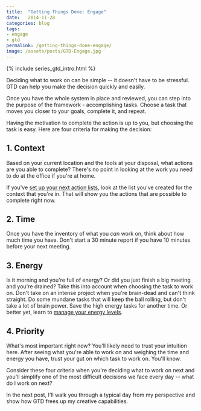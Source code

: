 ```yaml
---
title:  "Getting Things Done: Engage"
date:   2014-11-28
categories: blog
tags:
- engage
- gtd
permalink: /getting-things-done-engage/
image: /assets/posts/GTD-Engage.jpg
---
```


{% include series_gtd_intro.html %}

Deciding what to work on can be simple -- it doesn't have to be stressful. GTD can help you make the decision quickly and easily.

<!--more-->

Once you have the whole system in place and reviewed, you can step into the purpose of the framework - accomplishing tasks. Choose a task that moves you closer to your goals, complete it, and repeat.

Having the motivation to complete the action is up to you, but choosing the task is easy. Here are four criteria for making the decision:

## 1\. Context

Based on your current location and the tools at your disposal, what actions are you able to complete? There's no point in looking at the work you need to do at the office if you're at home.

If you've [set up your next action lists](http://joebuhlig.com/getting-things-done-clarify/), look at the list you've created for the context that you're in. That will show you the actions that are possible to complete right now.

## 2\. Time

Once you have the inventory of what you _can_ work on, think about how much time you have. Don't start a 30 minute report if you have 10 minutes before your next meeting.

## 3\. Energy

Is it morning and you're full of energy? Or did you just finish a big meeting and you're drained? Take this into account when choosing the task to work on. Don't take on an intense project when you're brain-dead and can't think straight. Do some mundane tasks that will keep the ball rolling, but don't take a lot of brain power. Save the high energy tasks for another time. Or better yet, learn to [manage your energy levels](http://joebuhlig.com/power-full-engagement-book-review/).

## 4\. Priority

What's most important right now? You'll likely need to trust your intuition here. After seeing what you're able to work on and weighing the time and energy you have, trust your gut on which task to work on. You'll know.

Consider these four criteria when you're deciding what to work on next and you'll simplify one of the most difficult decisions we face every day -- what do I work on next?

In the next post, I'll walk you through a typical day from my perspective and show how GTD frees up my creative capabilities.